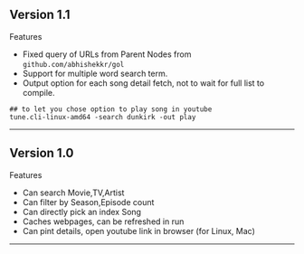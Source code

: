 

## Version 1.1

Features
* Fixed query of URLs from Parent Nodes from `github.com/abhishekkr/gol`
* Support for multiple word search term.
* Output option for each song detail fetch, not to wait for full list to compile.

```
## to let you chose option to play song in youtube
tune.cli-linux-amd64 -search dunkirk -out play
```

---

## Version 1.0

Features
* Can search Movie,TV,Artist
* Can filter by Season,Episode count
* Can directly pick an index Song
* Caches webpages, can be refreshed in run
* Can pint details, open youtube link in browser (for Linux, Mac)

---
